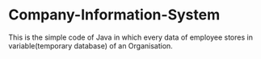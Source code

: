 # Company-Information-System
This is the simple code of Java in which every data of employee stores in variable(temporary database) of an Organisation. 
